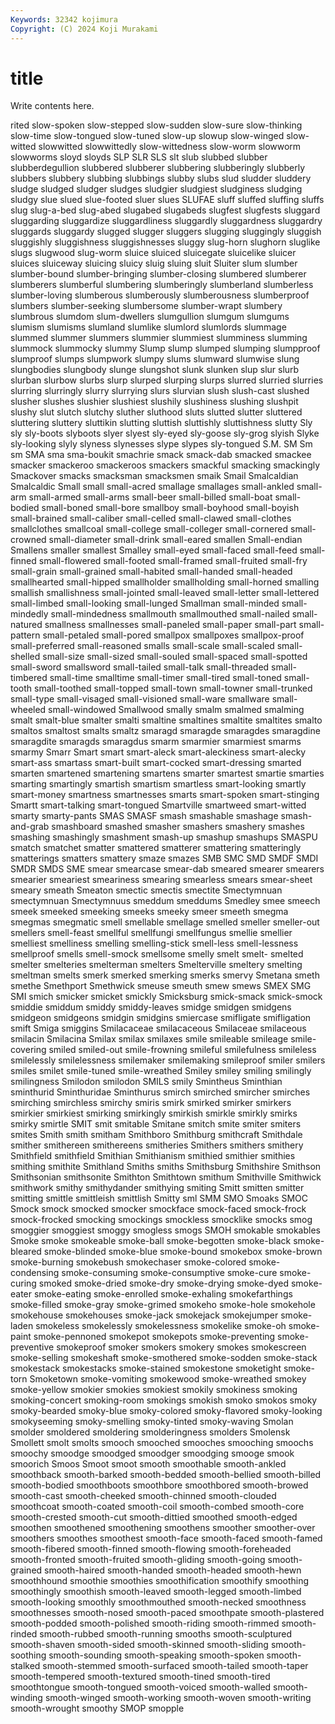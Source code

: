 ```yaml
---
Keywords: 32342 kojimura
Copyright: (C) 2024 Koji Murakami
---
```


# title

Write contents here.



rited slow-spoken slow-stepped slow-sudden slow-sure slow-thinking slow-time slow-tongued
slow-tuned slow-up slowup slow-winged slow-witted slowwitted slowwittedly slow-wittedness slow-worm slowworm
slowworms sloyd sloyds SLP SLR SLS slt slub slubbed slubber
slubberdegullion slubbered slubberer slubbering slubberingly slubberly slubbers slubbery slubbing slubbings
slubby slubs slud sludder sluddery sludge sludged sludger sludges sludgier
sludgiest sludginess sludging sludgy slue slued slue-footed sluer slues SLUFAE
sluff sluffed sluffing sluffs slug slug-a-bed slug-abed slugabed slugabeds slugfest
slugfests sluggard sluggarding sluggardize sluggardliness sluggardly sluggardness sluggardry sluggards sluggardy
slugged slugger sluggers slugging sluggingly sluggish sluggishly sluggishness sluggishnesses sluggy
slug-horn slughorn sluglike slugs slugwood slug-worm sluice sluiced sluicegate sluicelike
sluicer sluices sluiceway sluicing sluicy sluig sluing sluit Sluiter slum
slumber slumber-bound slumber-bringing slumber-closing slumbered slumberer slumberers slumberful slumbering slumberingly
slumberland slumberless slumber-loving slumberous slumberously slumberousness slumberproof slumbers slumber-seeking slumbersome
slumber-wrapt slumbery slumbrous slumdom slum-dwellers slumgullion slumgum slumgums slumism slumisms
slumland slumlike slumlord slumlords slummage slummed slummer slummers slummier slummiest
slumminess slumming slummock slummocky slummy Slump slump slumped slumping slumpproof
slumproof slumps slumpwork slumpy slums slumward slumwise slung slungbodies slungbody
slunge slungshot slunk slunken slup slur slurb slurban slurbow slurbs
slurp slurped slurping slurps slurred slurried slurries slurring slurringly slurry
slurrying slurs slurvian slush slush-cast slushed slusher slushes slushier slushiest
slushily slushiness slushing slushpit slushy slut slutch slutchy sluther sluthood
sluts slutted slutter sluttered sluttering sluttery sluttikin slutting sluttish sluttishly
sluttishness slutty Sly sly sly-boots slyboots slyer slyest sly-eyed sly-goose
sly-grog slyish Slyke sly-looking slyly slyness slynesses slype slypes sly-tongued
S.M. SM Sm sm SMA sma sma-boukit smachrie smack smack-dab
smacked smackee smacker smackeroo smackeroos smackers smackful smacking smackingly Smackover
smacks smacksman smacksmen smaik Smail Smalcaldian Smalcaldic Small small small-acred
smallage smallages small-ankled small-arm small-armed small-arms small-beer small-billed small-boat small-bodied
small-boned small-bore smallboy small-boyhood small-boyish small-brained small-caliber small-celled small-clawed small-clothes
smallclothes smallcoal small-college small-colleger small-cornered small-crowned small-diameter small-drink small-eared smallen
Small-endian Smallens smaller smallest Smalley small-eyed small-faced small-feed small-finned small-flowered
small-footed small-framed small-fruited small-fry small-grain small-grained small-habited small-handed small-headed smallhearted
small-hipped smallholder smallholding small-horned smalling smallish smallishness small-jointed small-leaved small-letter
small-lettered small-limbed small-looking small-lunged Smallman small-minded small-mindedly small-mindedness smallmouth smallmouthed
small-nailed small-natured smallness smallnesses small-paneled small-paper small-part small-pattern small-petaled small-pored
smallpox smallpoxes smallpox-proof small-preferred small-reasoned smalls small-scale small-scaled small-shelled small-size
small-sized small-souled small-spaced small-spotted small-sword smallsword small-tailed small-talk small-threaded small-timbered
small-time smalltime small-timer small-tired small-toned small-tooth small-toothed small-topped small-town small-towner
small-trunked small-type small-visaged small-visioned small-ware smallware small-wheeled small-windowed Smallwood smally
smalm smalmed smalming smalt smalt-blue smalter smalti smaltine smaltines smaltite
smaltites smalto smaltos smaltost smalts smaltz smaragd smaragde smaragdes smaragdine
smaragdite smaragds smaragdus smarm smarmier smarmiest smarms smarmy Smarr Smart
smart smart-aleck smart-aleckiness smart-alecky smart-ass smartass smart-built smart-cocked smart-dressing smarted
smarten smartened smartening smartens smarter smartest smartie smarties smarting smartingly
smartish smartism smartless smart-looking smartly smart-money smartness smartnesses smarts smart-spoken
smart-stinging Smartt smart-talking smart-tongued Smartville smartweed smart-witted smarty smarty-pants SMAS
SMASF smash smashable smashage smash-and-grab smashboard smashed smasher smashers smashery
smashes smashing smashingly smashment smash-up smashup smashups SMASPU smatch smatchet
smatter smattered smatterer smattering smatteringly smatterings smatters smattery smaze smazes
SMB SMC SMD SMDF SMDI SMDR SMDS SME smear smearcase
smear-dab smeared smearer smearers smearier smeariest smeariness smearing smearless smears
smear-sheet smeary smeath Smeaton smectic smectis smectite Smectymnuan smectymnuan Smectymnuus
smeddum smeddums Smedley smee smeech smeek smeeked smeeking smeeks smeeky
smeer smeeth smegma smegmas smegmatic smell smellable smellage smelled smeller
smeller-out smellers smell-feast smellful smellfungi smellfungus smellie smellier smelliest smelliness
smelling smelling-stick smell-less smell-lessness smellproof smells smell-smock smellsome smelly smelt
smelt- smelted smelter smelteries smelterman smelters Smelterville smeltery smelting smeltman
smelts smerk smerked smerking smerks smervy Smetana smeth smethe Smethport
Smethwick smeuse smeuth smew smews SMEX SMG SMI smich smicker
smicket smickly Smicksburg smick-smack smick-smock smiddie smiddum smiddy smiddy-leaves smidge
smidgen smidgens smidgeon smidgeons smidgin smidgins smiercase smifligate smifligation smift
Smiga smiggins Smilacaceae smilacaceous Smilaceae smilaceous smilacin Smilacina Smilax smilax
smilaxes smile smileable smileage smile-covering smiled smiled-out smile-frowning smileful smilefulness
smileless smilelessly smilelessness smilemaker smilemaking smileproof smiler smilers smiles smilet
smile-tuned smile-wreathed Smiley smiley smiling smilingly smilingness Smilodon smilodon SMILS
smily Smintheus Sminthian sminthurid Sminthuridae Sminthurus smirch smirched smircher smirches
smirching smirchless smirchy smiris smirk smirked smirker smirkers smirkier smirkiest
smirking smirkingly smirkish smirkle smirkly smirks smirky smirtle SMIT smit
smitable Smitane smitch smite smiter smiters smites Smith smith smitham
Smithboro Smithburg smithcraft Smithdale smither smithereen smithereens smitheries Smithers smithers
smithery Smithfield smithfield Smithian Smithianism smithied smithier smithies smithing smithite
Smithland Smiths smiths Smithsburg Smithshire Smithson Smithsonian smithsonite Smithton Smithtown
smithum Smithville Smithwick smithwork smithy smithydander smithying smiting Smitt smitten
smitter smitting smittle smittleish smittlish Smitty sml SMM SMO Smoaks
SMOC Smock smock smocked smocker smockface smock-faced smock-frock smock-frocked smocking
smockings smockless smocklike smocks smog smoggier smoggiest smoggy smogless smogs
SMOH smokable smokables Smoke smoke smokeable smoke-ball smoke-begotten smoke-black smoke-bleared
smoke-blinded smoke-blue smoke-bound smokebox smoke-brown smoke-burning smokebush smokechaser smoke-colored smoke-condensing
smoke-consuming smoke-consumptive smoke-cure smoke-curing smoked smoke-dried smoke-dry smoke-drying smoke-dyed smoke-eater
smoke-eating smoke-enrolled smoke-exhaling smokefarthings smoke-filled smoke-gray smoke-grimed smokeho smoke-hole smokehole
smokehouse smokehouses smoke-jack smokejack smokejumper smoke-laden smokeless smokelessly smokelessness smokelike
smoke-oh smoke-paint smoke-pennoned smokepot smokepots smoke-preventing smoke-preventive smokeproof smoker smokers
smokery smokes smokescreen smoke-selling smokeshaft smoke-smothered smoke-sodden smoke-stack smokestack smokestacks
smoke-stained smokestone smoketight smoke-torn Smoketown smoke-vomiting smokewood smoke-wreathed smokey smoke-yellow
smokier smokies smokiest smokily smokiness smoking smoking-concert smoking-room smokings smokish
smoko smokos smoky smoky-bearded smoky-blue smoky-colored smoky-flavored smoky-looking smokyseeming smoky-smelling
smoky-tinted smoky-waving Smolan smolder smoldered smoldering smolderingness smolders Smolensk Smollett
smolt smolts smooch smooched smooches smooching smoochs smoochy smoodge smoodged
smoodger smoodging smooge smook smoorich Smoos Smoot smoot smooth smoothable
smooth-ankled smoothback smooth-barked smooth-bedded smooth-bellied smooth-billed smooth-bodied smoothboots smoothbore smoothbored
smooth-browed smooth-cast smooth-cheeked smooth-chinned smooth-clouded smoothcoat smooth-coated smooth-coil smooth-combed smooth-core
smooth-crested smooth-cut smooth-dittied smoothed smooth-edged smoothen smoothened smoothening smoothens smoother
smoother-over smoothers smoothes smoothest smooth-face smooth-faced smooth-famed smooth-fibered smooth-finned smooth-flowing
smooth-foreheaded smooth-fronted smooth-fruited smooth-gliding smooth-going smooth-grained smooth-haired smooth-handed smooth-headed smooth-hewn
smoothhound smoothie smoothies smoothification smoothify smoothing smoothingly smoothish smooth-leaved smooth-legged
smooth-limbed smooth-looking smoothly smoothmouthed smooth-necked smoothness smoothnesses smooth-nosed smooth-paced smoothpate
smooth-plastered smooth-podded smooth-polished smooth-riding smooth-rimmed smooth-rinded smooth-rubbed smooth-running smooths smooth-sculptured
smooth-shaven smooth-sided smooth-skinned smooth-sliding smooth-soothing smooth-sounding smooth-speaking smooth-spoken smooth-stalked smooth-stemmed
smooth-surfaced smooth-tailed smooth-taper smooth-tempered smooth-textured smooth-tined smooth-tired smoothtongue smooth-tongued smooth-voiced
smooth-walled smooth-winding smooth-winged smooth-working smooth-woven smooth-writing smooth-wrought smoothy SMOP smopple
